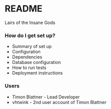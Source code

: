 # README #

Lairs of the Insane Gods

### How do I get set up? ###

* Summary of set up
* Configuration
* Dependencies
* Database configuration
* How to run tests
* Deployment instructions

### Users ###

* Timon Blattner - Lead Developer
* vhtwink - 2nd user account of Timon Blattner